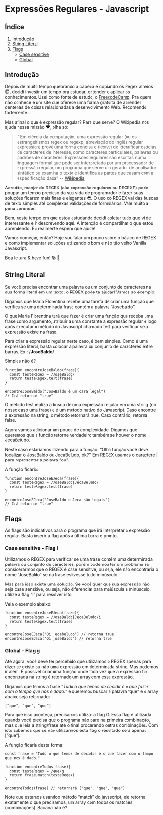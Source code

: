 # Expressões Regulares - Javascript

## Índice

1. [Introdução](#introdução)
2. [String Literal](#string-literal)
3. [Flags](#flags)
   * [Case sensitive](#case-sensitive)
   * [Global](#global)

## Introdução

Depois de muito tempo quebrando a cabeça e copiando os Regex alheios :innocent:, decidi investir um tempo pra estudar, entender e aplicar os conhecimentos. Usei como fonte de estudo, o [FreecodeCamp](https://www.freecodecamp.org/). Pra quem não conhece é um site que oferece uma forma gratuita de aprender centenas de coisas relacionadas a desenvolvimento Web. Recomendo fortemente.

Mas afinal o que é expressão regular? Para que serve? O Wikipedia nos ajuda nessa missão :heart:, olha só:

>“ Em ciência da computação, uma expressão regular (ou os estrangeirismos regex ou regexp, abreviação do inglês regular expression) provê uma forma concisa e flexível de identificar cadeias de caracteres de interesse, como caracteres particulares, palavras ou padrões de caracteres. Expressões regulares são escritas numa linguagem formal que pode ser interpretada por um processador de expressão regular, um programa que serve um gerador de analisador sintático ou examina o texto e identifica as partes que casam com a especificação dada” 
-- [Wikipedia](https://pt.wikipedia.org/wiki/Express%C3%A3o_regular)


Acredite, manjar de REGEX (aka expressão regulares ou REGEXP) pode poupar um tempo precioso da sua vida de programador e fazer suas soluções ficarem mais finas e elegantes :sunglasses:. O uso do REGEX vai das buscas de texto simples até complexas validações de formulários. Vale muito a pena aprender.

Bem, neste tempo em que estou estudando decidi coletar tudo que vi de interessante e ir descrevendo aqui. A intenção é compartilhar o que estou aprendendo. Eu realmente espero que ajude!

Vamos começar, então? Hoje vou falar um pouco sobre o básico de REGEX e como implementar soluções utilizando o bom e não tão velho Vanilla Javascript.

Boa leitura & have fun! :books: :punch:

## String Literal

Se você precisa encontrar uma palavra ou um conjunto de caracteres na sua forma literal em um texto, o REGEX pode te ajudar! Vamos ao exemplo:

Digamos que Maria Florentina recebe uma tarefa de criar uma função que verifica se uma determinada frase contém a palavra “Josebaldo”.

O que Maria Florentina terá que fazer é criar uma função que receba uma frase como argumento, atribuir a uma constante a expressão regular e logo após executar o método do Javascript chamado test para verificar se a expressão existe na frase.

Para criar a expressão regular neste caso, é bem simples. Como é uma expressão literal, basta colocar a palavra ou conjunto de caracteres entre barras. Ex.: /**JoseBaldo**/

Simples não é?

```
function encontreJoseBaldo(frase){
  const testeRegex = /JoseBaldo/
  return testeRegex.test(frase)
}

encontreJoseBaldo(“JoseBaldo é um cara legal") 
// Irá retornar "true"
```

O método test realiza a busca de uma expressão regular em uma string (no nosso caso uma frase) e é um método nativo do Javascript. Caso encontre a expressão na string, o método retornará true. Caso contrário, retorna false.

Agora vamos adicionar um pouco de complexidade. Digamos que queremos que a funcão retorne verdadeiro também se houver o nome JecaBeludo.

Neste caso estaríamos dizendo para a função: “Olha função você deve localizar o JoseBaldo ou JecaBeludo, ok?”. Em REGEX usamos o caractere | para representar a palavra “ou”.

A função ficaria:

```
function encontreJoseEJeca(frase){
  const testeRegex = /JoseBaldo|JecaBeludo/
  return testeRegex.test(frase)
}

encontreJoseEJeca("JoseBaldo e Jeca são legais") 
// Irá retornar "true"
```

## Flags

As flags são indicativos para o programa que irá interpretar a expressão regular. Basta inserir a flag após a última barra e pronto.


### <a name="case-sensitive"></a> Case sensitive - Flag i

Utilizamos o REGEX para verificar se uma frase contém uma determinada palavra ou conjunto de caracteres, porém podemos ter um problema se considerarmos que o REGEX é case sensitive, ou seja, ele não encontraria o nome “JoseBaldo” se na frase estivesse tudo minúsculo.

Mas para isso existe uma solução. Se você quer que sua expressão não seja case sensitive, ou seja, não diferenciar para maiúscula e minúsculo, utilize a flag “i” para resolver isto.

Veja o exemplo abaixo:

```
function encontreJoseEJeca(frase){
  const testeRegex = /JoseBaldo|JecaBeludo/i
  return testeRegex.test(frase)
}

encontreJoseEJeca("Oi jecabeludo") // retorna true
encontreJoseEJeca("Oi joseBaldo") // retorna true
```

### Global - Flag g

Até agora, você deve ter percebido que utilizamos o REGEX apenas para dizer se existe ou não uma expressão em determinada string. Mas podemos ir além. É possível criar uma função onde toda vez que a expressão for encontrada na string é retornado um array com essa expressão.

Digamos que temos a frase “*Tudo o que temos de decidir é o que fazer com o tempo que nos é dado.*” e queremos buscar a palavra “que” e o array abaixo seja retornado: 

```
[“que”, “que”, “que”]
```

Para que isso aconteça, precisamos utilizar a flag G. Essa flag é utilizada quando você precisa que o programa não pare na primeira combinação, mas que leia a string/frase até o final procurando outras combinações. Com isto sabemos que se não utilizarmos esta flag o resultado será apenas [“que”].

A função ficaria desta forma:

```
const frase = "Tudo o que temos de decidir é o que fazer com o tempo que nos é dado."

function encontreTodos(frase){
  const testeRegex = /que/g
  return frase.match(testeRegex)
}

encontreTodos(frase) // retornará ["que", "que", "que"]
```

Note que estamos usandoo método “match” do javascript, ele retorna exatamente o que precisamos, um array com todos os matches (combinações). Bacana não é?

